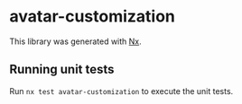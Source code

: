 # avatar-customization

This library was generated with [Nx](https://nx.dev).

## Running unit tests

Run `nx test avatar-customization` to execute the unit tests.
